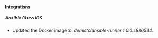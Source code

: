 
#### Integrations

##### Ansible Cisco IOS

- Updated the Docker image to: *demisto/ansible-runner:1.0.0.4886544*.

